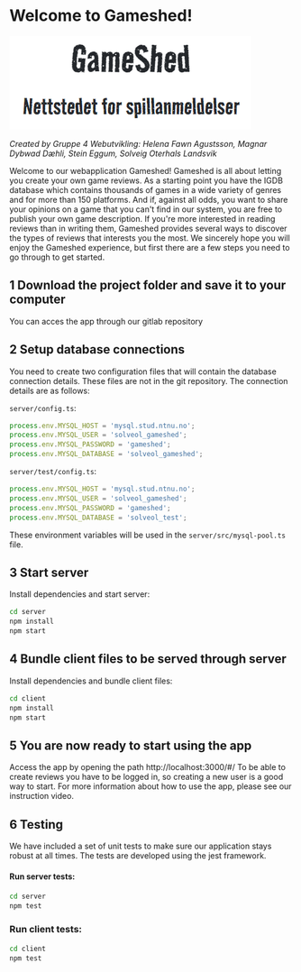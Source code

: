 # Welcome to Gameshed!

![logo](/client/src/images/logo.png)

_Created by Gruppe 4 Webutvikling: Helena Fawn Agustsson, Magnar Dybwad Dæhli, Stein Eggum, Solveig
Oterhals Landsvik_

Welcome to our webapplication Gameshed! Gameshed is all about letting you create your own game
reviews. As a starting point you have the IGDB database which contains thousands of games in a wide
variety of genres and for more than 150 platforms. And if, against all odds, you want to share your
opinions on a game that you can't find in our system, you are free to publish your own game
description. If you're more interested in reading reviews than in writing them, Gameshed provides
several ways to discover the types of reviews that interests you the most. We sincerely hope you
will enjoy the Gameshed experience, but first there are a few steps you need to go through to get
started.

## 1 Download the project folder and save it to your computer

You can acces the app through our gitlab repository

## 2 Setup database connections

You need to create two configuration files that will contain the database connection details. These
files are not in the git repository. The connection details are as follows:

`server/config.ts`:

```ts
process.env.MYSQL_HOST = 'mysql.stud.ntnu.no';
process.env.MYSQL_USER = 'solveol_gameshed';
process.env.MYSQL_PASSWORD = 'gameshed';
process.env.MYSQL_DATABASE = 'solveol_gameshed';
```

`server/test/config.ts`:

```ts
process.env.MYSQL_HOST = 'mysql.stud.ntnu.no';
process.env.MYSQL_USER = 'solveol_gameshed';
process.env.MYSQL_PASSWORD = 'gameshed';
process.env.MYSQL_DATABASE = 'solveol_test';
```

These environment variables will be used in the `server/src/mysql-pool.ts` file.

## 3 Start server

Install dependencies and start server:

```sh
cd server
npm install
npm start
```

## 4 Bundle client files to be served through server

Install dependencies and bundle client files:

```sh
cd client
npm install
npm start
```

## 5 You are now ready to start using the app

Access the app by opening the path http://localhost:3000/#/ To be able to create reviews you have to
be logged in, so creating a new user is a good way to start. For more information about how to use
the app, please see our instruction video.

## 6 Testing

We have included a set of unit tests to make sure our application stays robust at all times. The
tests are developed using the jest framework.

#### Run server tests:

```sh
cd server
npm test
```

### Run client tests:

```sh
cd client
npm test
```
